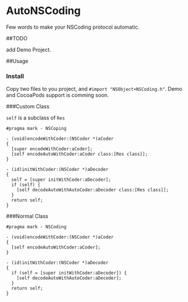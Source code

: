 AutoNSCoding
============

Few words to make your NSCoding protocol automatic.

##TODO

add Demo Project.


##Usage

### Install
Copy two files to you project, and `#import "NSObject+NSCoding.h"`.
Demo and CocoaPods support is comming soon.

###Custom Class

`self` is a subclass of `Res`

```objc
#pragma mark - NSCoping

- (void)encodeWithCoder:(NSCoder *)aCoder
{
  [super encodeWithCoder:aCoder];
  [self encodeAutoWithCoder:aCoder class:[Res class]];
}

- (id)initWithCoder:(NSCoder *)aDecoder
{
  self = [super initWithCoder:aDecoder];
  if (self) {
    [self decodeAutoWithAutoCoder:aDecoder class:[Res class]];
  }
  return self;
}
```

###Normal Class


```objc
#pragma mark - NSCoding

- (void)encodeWithCoder:(NSCoder *)aCoder
{
  [self encodeAutoWithCoder:aCoder];
}

- (id)initWithCoder:(NSCoder *)aDecoder
{
  if (self = [super initWithCoder:aDecoder]) {
    [self decodeAutoWithAutoCoder:aDecoder];
  }
  return self;
}
```
